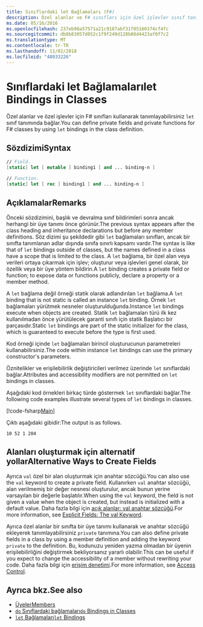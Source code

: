 ```yaml
---
title: Sınıflardaki let Bağlamaları (F#)
description: Özel alanlar ve F# sınıfları için özel işlevler sınıf tanımında 'let' bağlamaları kullanarak tanımlamayı öğrenin.
ms.date: 05/16/2016
ms.openlocfilehash: 237eb98a57571a21c9187abf31f05160374cf4fc
ms.sourcegitcommit: db8b83057d052c1f9f249d128b08d4423af0f7c2
ms.translationtype: MT
ms.contentlocale: tr-TR
ms.lasthandoff: 11/02/2018
ms.locfileid: "48033226"
---
```

# <a name="let-bindings-in-classes"></a><span data-ttu-id="21eac-103">Sınıflardaki let Bağlamaları</span><span class="sxs-lookup"><span data-stu-id="21eac-103">let Bindings in Classes</span></span>

<span data-ttu-id="21eac-104">Özel alanlar ve özel işlevler için F# sınıfları kullanarak tanımlayabilirsiniz `let` sınıf tanımında bağlar.</span><span class="sxs-lookup"><span data-stu-id="21eac-104">You can define private fields and private functions for F# classes by using `let` bindings in the class definition.</span></span>

## <a name="syntax"></a><span data-ttu-id="21eac-105">Sözdizimi</span><span class="sxs-lookup"><span data-stu-id="21eac-105">Syntax</span></span>

```fsharp
// Field.
[static] let [ mutable ] binding1 [ and ... binding-n ]

// Function.
[static] let [ rec ] binding1 [ and ... binding-n ]
```

## <a name="remarks"></a><span data-ttu-id="21eac-106">Açıklamalar</span><span class="sxs-lookup"><span data-stu-id="21eac-106">Remarks</span></span>

<span data-ttu-id="21eac-107">Önceki sözdizimini, başlık ve devralma sınıf bildirimleri sonra ancak herhangi bir üye tanımı önce görünür.</span><span class="sxs-lookup"><span data-stu-id="21eac-107">The previous syntax appears after the class heading and inheritance declarations but before any member definitions.</span></span> <span data-ttu-id="21eac-108">Söz dizimi şu şekildedir gibi `let` bağlamaları sınıfları, ancak bir sınıfta tanımlanan adlar dışında sınıfa sınırlı kapsamı vardır.</span><span class="sxs-lookup"><span data-stu-id="21eac-108">The syntax is like that of `let` bindings outside of classes, but the names defined in a class have a scope that is limited to the class.</span></span> <span data-ttu-id="21eac-109">A `let` bağlama, bir özel alan veya verileri ortaya çıkarmak için işlev; oluşturur veya işlevleri genel olarak, bir özellik veya bir üye yöntem bildirin.</span><span class="sxs-lookup"><span data-stu-id="21eac-109">A `let` binding creates a private field or function; to expose data or functions publicly, declare a property or a member method.</span></span>

<span data-ttu-id="21eac-110">A `let` bağlama değil örneği statik olarak adlandırılan `let` bağlama.</span><span class="sxs-lookup"><span data-stu-id="21eac-110">A `let` binding that is not static is called an instance `let` binding.</span></span> <span data-ttu-id="21eac-111">Örnek `let` bağlamaları yürütmek nesneler oluşturulduğunda.</span><span class="sxs-lookup"><span data-stu-id="21eac-111">Instance `let` bindings execute when objects are created.</span></span> <span data-ttu-id="21eac-112">Statik `let` bağlamaları türü ilk kez kullanılmadan önce yürütülecek garanti sınıfı için statik Başlatıcı bir parçasıdır.</span><span class="sxs-lookup"><span data-stu-id="21eac-112">Static `let` bindings are part of the static initializer for the class, which is guaranteed to execute before the type is first used.</span></span>

<span data-ttu-id="21eac-113">Kod örneği içinde `let` bağlamaları birincil oluşturucunun parametreleri kullanabilirsiniz.</span><span class="sxs-lookup"><span data-stu-id="21eac-113">The code within instance `let` bindings can use the primary constructor's parameters.</span></span>

<span data-ttu-id="21eac-114">Öznitelikler ve erişilebilirlik değiştiricileri verilmez üzerinde `let` sınıflardaki bağlar.</span><span class="sxs-lookup"><span data-stu-id="21eac-114">Attributes and accessibility modifiers are not permitted on `let` bindings in classes.</span></span>

<span data-ttu-id="21eac-115">Aşağıdaki kod örnekleri birkaç türde göstermek `let` sınıflardaki bağlar.</span><span class="sxs-lookup"><span data-stu-id="21eac-115">The following code examples illustrate several types of `let` bindings in classes.</span></span>

[!code-fsharp[Main](../../../../samples/snippets/fsharp/lang-ref-1/snippet3001.fs)]

<span data-ttu-id="21eac-116">Çıktı aşağıdaki gibidir:</span><span class="sxs-lookup"><span data-stu-id="21eac-116">The output is as follows.</span></span>

```
10 52 1 204
```

## <a name="alternative-ways-to-create-fields"></a><span data-ttu-id="21eac-117">Alanları oluşturmak için alternatif yollar</span><span class="sxs-lookup"><span data-stu-id="21eac-117">Alternative Ways to Create Fields</span></span>

<span data-ttu-id="21eac-118">Ayrıca `val` özel bir alan oluşturmak için anahtar sözcüğü.</span><span class="sxs-lookup"><span data-stu-id="21eac-118">You can also use the `val` keyword to create a private field.</span></span> <span data-ttu-id="21eac-119">Kullanırken `val` anahtar sözcüğü, alan verilmemiş bir değer nesnesi oluşturulur, ancak bunun yerine varsayılan bir değerle başlatılır.</span><span class="sxs-lookup"><span data-stu-id="21eac-119">When using the `val` keyword, the field is not given a value when the object is created, but instead is initialized with a default value.</span></span> <span data-ttu-id="21eac-120">Daha fazla bilgi için [açık alanlar: val anahtar sözcüğü](explicit-fields-the-val-keyword.md).</span><span class="sxs-lookup"><span data-stu-id="21eac-120">For more information, see [Explicit Fields: The val Keyword](explicit-fields-the-val-keyword.md).</span></span>

<span data-ttu-id="21eac-121">Ayrıca özel alanlar bir sınıfta bir üye tanımı kullanarak ve anahtar sözcüğü ekleyerek tanımlayabilirsiniz `private` tanımına.</span><span class="sxs-lookup"><span data-stu-id="21eac-121">You can also define private fields in a class by using a member definition and adding the keyword `private` to the definition.</span></span> <span data-ttu-id="21eac-122">Bu, kodunuzu yeniden yazma olmadan bir üyenin erişilebilirliğini değiştirmek bekliyorsanız yararlı olabilir.</span><span class="sxs-lookup"><span data-stu-id="21eac-122">This can be useful if you expect to change the accessibility of a member without rewriting your code.</span></span> <span data-ttu-id="21eac-123">Daha fazla bilgi için [erişim denetimi](../access-control.md).</span><span class="sxs-lookup"><span data-stu-id="21eac-123">For more information, see [Access Control](../access-control.md).</span></span>

## <a name="see-also"></a><span data-ttu-id="21eac-124">Ayrıca bkz.</span><span class="sxs-lookup"><span data-stu-id="21eac-124">See also</span></span>

- [<span data-ttu-id="21eac-125">Üyeler</span><span class="sxs-lookup"><span data-stu-id="21eac-125">Members</span></span>](index.md)
- [<span data-ttu-id="21eac-126">`do` Sınıflardaki bağlamaları</span><span class="sxs-lookup"><span data-stu-id="21eac-126">`do` Bindings in Classes</span></span>](do-bindings-in-classes.md)
- [<span data-ttu-id="21eac-127">`let` Bağlamaları</span><span class="sxs-lookup"><span data-stu-id="21eac-127">`let` Bindings</span></span>](../functions/let-bindings.md)
